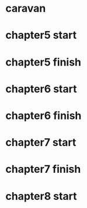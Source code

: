 # caravan

# chapter5 start

# chapter5 finish

# chapter6 start

# chapter6 finish

# chapter7 start

# chapter7 finish

# chapter8 start
